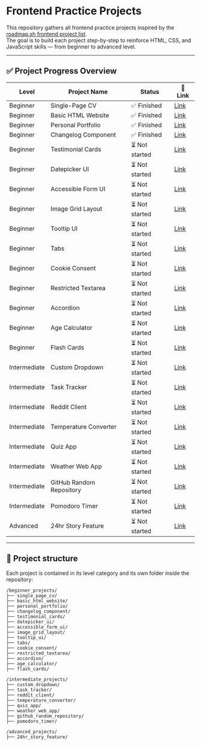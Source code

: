 # Frontend Practice Projects

This repository gathers all frontend practice projects inspired by the [roadmap.sh frontend project list](https://roadmap.sh/frontend/projects).  
The goal is to build each project step-by-step to reinforce HTML, CSS, and JavaScript skills — from beginner to advanced level.

---

## ✅ Project Progress Overview

| Level        | Project Name                  | Status            | 🔗 Link                                                   |
|--------------|-------------------------------|-------------------|-----------------------------------------------------------|
| Beginner     | Single-Page CV                | ✅ Finished       | [Link](https://roadmap.sh/projects/single-page-cv)        |
| Beginner     | Basic HTML Website            | ✅ Finished       | [Link](https://roadmap.sh/projects/basic-html-website)    |
| Beginner     | Personal Portfolio            | ✅ Finished       | [Link](https://roadmap.sh/projects/portfolio-website)     |
| Beginner     | Changelog Component           | ✅ Finished       | [Link](https://roadmap.sh/projects/changelog-component)   |
| Beginner     | Testimonial Cards             | ⏳ Not started    | [Link](https://roadmap.sh/projects/testimonial-cards)     |
| Beginner     | Datepicker UI                 | ⏳ Not started    | [Link](https://roadmap.sh/projects/datepicker-ui)         |
| Beginner     | Accessible Form UI            | ⏳ Not started    | [Link](https://roadmap.sh/projects/accessible-form-ui)    |
| Beginner     | Image Grid Layout             | ⏳ Not started    | [Link](https://roadmap.sh/projects/image-grid)            |
| Beginner     | Tooltip UI                    | ⏳ Not started    | [Link](https://roadmap.sh/projects/tooltip-ui)            |
| Beginner     | Tabs                          | ⏳ Not started    | [Link](https://roadmap.sh/projects/simple-tabs)           |
| Beginner     | Cookie Consent                | ⏳ Not started    | [Link](https://roadmap.sh/projects/cookie-consent)        |
| Beginner     | Restricted Textarea           | ⏳ Not started    | [Link](https://roadmap.sh/projects/restricted-textarea)   |
| Beginner     | Accordion                     | ⏳ Not started    | [Link](https://roadmap.sh/projects/accordion)             |
| Beginner     | Age Calculator                | ⏳ Not started    | [Link](https://roadmap.sh/projects/age-calculator)        |
| Beginner     | Flash Cards                   | ⏳ Not started    | [Link](https://roadmap.sh/projects/flash-cards)           |
| Intermediate | Custom Dropdown               | ⏳ Not started    | [Link](https://roadmap.sh/projects/custom-dropdown)       |
| Intermediate | Task Tracker                  | ⏳ Not started    | [Link](https://roadmap.sh/projects/task-tracker-js)       |
| Intermediate | Reddit Client                 | ⏳ Not started    | [Link](https://roadmap.sh/projects/reddit-client)         |
| Intermediate | Temperature Converter         | ⏳ Not started    | [Link](https://roadmap.sh/projects/temperature-converter) |
| Intermediate | Quiz App                      | ⏳ Not started    | [Link](https://roadmap.sh/projects/quiz-app)              |
| Intermediate | Weather Web App               | ⏳ Not started    | [Link](https://roadmap.sh/projects/weather-app)           |
| Intermediate | GitHub Random Repository      | ⏳ Not started    | [Link](https://roadmap.sh/projects/github-random-repo)    |
| Intermediate | Pomodoro Timer                | ⏳ Not started    | [Link](https://roadmap.sh/projects/pomodoro-timer)        |
| Advanced     | 24hr Story Feature            | ⏳ Not started    | [Link](https://roadmap.sh/projects/stories-feature)       |


---

## 🔧 Project structure

Each project is contained in its level category and its own folder inside the repository:


```
/beginner_projects/
├── single_page_cv/
├── basic_html_website/
├── personal_portfolio/
├── changelog_component/
├── testimonial_cards/
├── datepicker_ui/
├── accessible_form_ui/
├── image_grid_layout/
├── tooltip_ui/
├── tabs/
├── cookie_consent/
├── restricted_textarea/
├── accordion/
├── age_calculator/
├── flash_cards/

/intermediate_projects/
├── custom_dropdown/
├── task_tracker/
├── reddit_client/
├── temperature_converter/
├── quiz_app/
├── weather_web_app/
├── github_random_repository/
├── pomodoro_timer/

/advanced_projects/
├── 24hr_story_feature/
```